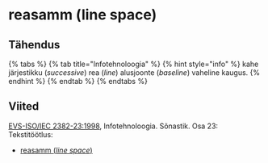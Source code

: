 # reasamm \(line space\)

## Tähendus

{% tabs %}
{% tab title="Infotehnoloogia" %}
{% hint style="info" %}
kahe järjestikku \(_successive_\)  rea \(_line_\) alusjoonte \(_baseline_\) vaheline kaugus.
{% endhint %}
{% endtab %}
{% endtabs %}

## Viited

[EVS-ISO/IEC 2382-23:1998](https://www.evs.ee/et/evs-iso-iec-2382-23-1998), Infotehnoloogia. Sõnastik. Osa 23: Tekstitöötlus:

* [reasamm \(_line space_\)](http://www.eki.ee/dict/its/index.cgi?Q=D4DABCC0-6C03-1014-88DC-FC5F0DBED45A&F=GUID&C01=1&C02=0&C10=1)

